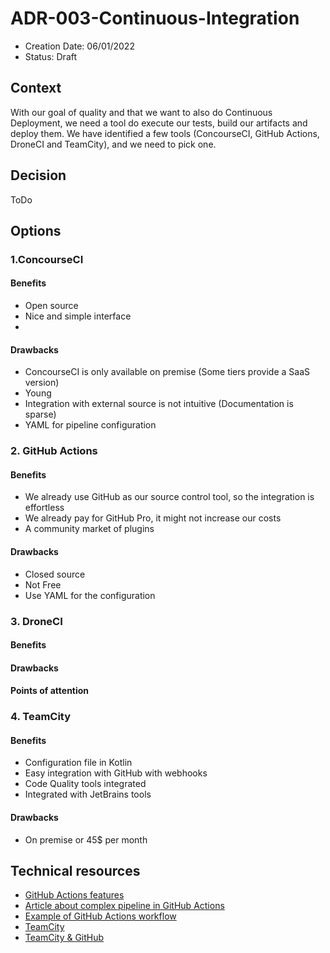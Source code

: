 # ADR-003-Continuous-Integration

* Creation Date: 06/01/2022
* Status: Draft

## Context

With our goal of quality and that we want to also do Continuous Deployment, we need a tool do execute our tests, build our artifacts and deploy them.
We have identified a few tools (ConcourseCI, GitHub Actions, DroneCI and TeamCity), and we need to pick one.


## Decision

ToDo

## Options

### 1.ConcourseCI

#### Benefits
* Open source
* Nice and simple interface
* 

#### Drawbacks
* ConcourseCI is only available on premise (Some tiers provide a SaaS version)
* Young
* Integration with external source is not intuitive (Documentation is sparse)
* YAML for pipeline configuration

### 2. GitHub Actions

#### Benefits
* We already use GitHub as our source control tool, so the integration is effortless
* We already pay for GitHub Pro, it might not increase our costs
* A community market of plugins

#### Drawbacks
* Closed source
* Not Free
* Use YAML for the configuration

### 3. DroneCI

#### Benefits
#### Drawbacks
#### Points of attention

### 4. TeamCity

#### Benefits
* Configuration file in Kotlin
* Easy integration with GitHub with webhooks
* Code Quality tools integrated
* Integrated with JetBrains tools
#### Drawbacks
* On premise or 45$ per month

## Technical resources
- [GitHub Actions features](https://github.com/features/actions)
- [Article about complex pipeline in GitHub Actions](https://dh1tw.de/2019/12/real-life-ci/cd-pipelines-with-github-actions/)
- [Example of GitHub Actions workflow](https://github.com/dh1tw/remoteAudio/blob/master/.github/workflows/build.yml)
- [TeamCity](https://www.jetbrains.com/teamcity/)
- [TeamCity & GitHub](https://ardalis.com/4-tips-to-integrate-teamcity-and-github/)
